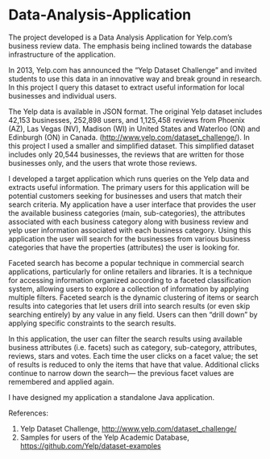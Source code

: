 # Data-Analysis-Application
The project developed is a Data Analysis Application for Yelp.com’s business review data. 
The emphasis being inclined towards the database infrastructure of the application. 

In 2013, Yelp.com has announced the “Yelp Dataset Challenge” and invited students to use this data in an innovative way and 
break ground in research. In this project I query this dataset to extract useful information for local businesses and individual users. 

The Yelp data is available in JSON format. The original Yelp dataset includes 42,153 businesses, 252,898 users, and 1,125,458 reviews 
from Phoenix (AZ), Las Vegas (NV), Madison (WI) in United States and Waterloo (ON) and Edinburgh (ON) in Canada. 
(http://www.yelp.com/dataset_challenge/). In this project I used a smaller and simplified dataset. 
This simplified dataset includes only 20,544 businesses, the reviews that are written for those businesses only, and the users 
that wrote those reviews.

I developed a target application which runs queries on the Yelp data and extracts useful information. The primary users for this application will be potential customers seeking for businesses and users that match their search criteria. My application have a user interface that provides the user the available business categories (main, sub-categories), the attributes associated with each business category along with business review and yelp user information associated with each business category. Using this application the user will search for the businesses from various business categories that have the properties (attributes) the user is looking for. 

Faceted search has become a popular technique in commercial search applications, particularly for online retailers and libraries. It is a technique for accessing information organized according to a faceted classification system, allowing users to explore a collection of information by applying multiple filters. Faceted search is the dynamic clustering of items or search results into categories that let users drill into search results (or even skip searching entirely) by any value in any field. Users can then “drill down” by applying specific constraints to the search results.

In this application, the user can filter the search results using available business attributes (i.e. facets) such as category, sub-category, attributes, reviews, stars and votes. Each time the user clicks on a facet value; the set of results is reduced to only the items that have that value. Additional clicks continue to narrow down the search— the previous facet values are remembered and applied again.  

I have designed my application a standalone Java application. 

References: 
  1. Yelp Dataset Challenge, http://www.yelp.com/dataset_challenge/ 
  2. Samples for users of the Yelp Academic Database, https://github.com/Yelp/dataset-examples 

